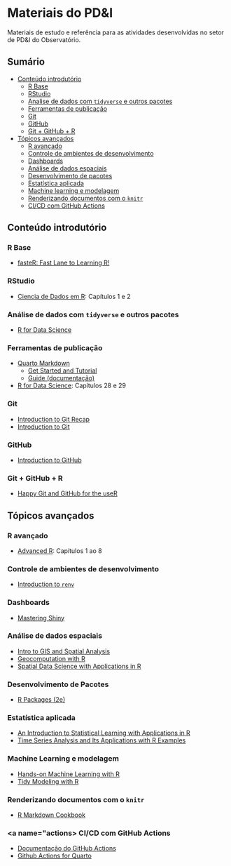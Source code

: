 # Materiais do PD&I

Materiais de estudo e referência para as atividades desenvolvidas no setor de PD&I do Observatório.

**Sumário**
---
- [Conteúdo introdutório](#intro)
  - [R Base](#rbase)
  - [RStudio](#rstudio)
  - [Analise de dados com `tidyverse` e outros pacotes](#r4ds)
  - [Ferramentas de publicação](#publicacao)
  - [Git](#git)
  - [GitHub](#github)
  - [Git + GitHub + R](#gitr)
- [Tópicos avançados](#adv)
  - [R avançado](#advr)
  - [Controle de ambientes de desenvolvimento](#renv)
  - [Dashboards](#dashboards)
  - [Análise de dados espaciais](#spatial)
  - [Desenvolvimento de pacotes](#package)
  - [Estatística aplicada](#stat)
  - [Machine learning e modelagem](#ml)
  - [Renderizando documentos com o `knitr`](#knitr)
  - [CI/CD com GitHub Actions](#actions)

## <a name="intro"> </a> Conteúdo introdutório

### <a name="rbase"> </a> R Base
- [fasteR: Fast Lane to Learning R!](https://github.com/matloff/fasteR)

### <a name="rstudio"> </a> RStudio
- [Ciencia de Dados em R](https://livro.curso-r.com/index.html): Capítulos 1 e 2

### <a name="r4ds"> </a> Análise de dados com `tidyverse` e outros pacotes
- [R for Data Science](https://r4ds.hadley.nz)

### <a name="publicacao"> </a> Ferramentas de publicação
- [Quarto Markdown](quarto.org)
    - [Get Started and Tutorial](https://quarto.org/docs/get-started/)
    - [Guide (documentação)](https://quarto.org/docs/guide/)
- [R for Data Science](https://r4ds.hadley.nz): Capítulos 28 e 29

### <a name="git"> </a> Git
- [Introduction to Git Recap](https://youtu.be/9uGS1ak_FGg)
- [Introduction to Git](https://learn.microsoft.com/en-us/training/paths/intro-to-vc-git/)

### <a name="github"> </a> GitHub
- [Introduction to GitHub](https://learn.microsoft.com/en-us/training/modules/introduction-to-github/)

### <a name="gitr"> </a> Git + GitHub + R
- [Happy Git and GitHub for the useR](https://happygitwithr.com)

## <a name="adv"> </a> Tópicos avançados

### <a name="advr"> </a> R avançado
- [Advanced R](https://adv-r.hadley.nz/index.html): Capítulos 1 ao 8

### <a name="renv"> </a> Controle de ambientes de desenvolvimento
- [Introduction to `renv`](https://rstudio.github.io/renv/articles/renv.html)

### <a name="dashboards"> Dashboards
- [Mastering Shiny](https://mastering-shiny.org/index.html)

### <a name="spatial"> Análise de dados espaciais

- [Intro to GIS and Spatial Analysis](https://mgimond.github.io/Spatial/index.html)
- [Geocomputation with R](https://r.geocompx.org)
- [Spatial Data Science with Applications in R](https://r-spatial.org/book/)

### <a name="package"> Desenvolvimento de Pacotes
- [R Packages (2e)](https://r-pkgs.org)

### <a name="stat"> Estatística aplicada
- [An Introduction to Statistical Learning with Applications in R](https://www.statlearning.com)
- [Time Series Analysis and Its Applications with R Examples](http://www.stat.ucla.edu/~frederic/415/S23/tsa4.pdf)

### <a name="ml"> Machine Learning e modelagem
- [Hands-on Machine Learning with R](https://bradleyboehmke.github.io/HOML/)
- [Tidy Modeling with R](https://www.tmwr.org)

### <a name="knitr"> Renderizando documentos com o `knitr`
- [R Markdown Cookbook](https://bookdown.org/yihui/rmarkdown-cookbook/)

### <a name="actions> CI/CD com GitHub Actions
- [Documentação do GitHub Actions](https://docs.github.com/pt/actions)
- [Github Actions for Quarto](https://github.com/quarto-dev/quarto-actions)

